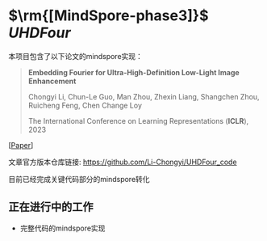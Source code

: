 # $\rm{[MindSpore-phase3]}$ $UHDFour$

本项目包含了以下论文的mindspore实现：

> **Embedding Fourier for Ultra-High-Definition Low-Light Image Enhancement**
>
> Chongyi Li, Chun-Le Guo, Man Zhou, Zhexin Liang, Shangchen Zhou, Ruicheng Feng, Chen Change Loy
> 
> The International Conference on Learning Representations (**ICLR**), 2023
> 
[[Paper](https://li-chongyi.github.io/UHDFour/)]



文章官方版本仓库链接: https://github.com/Li-Chongyi/UHDFour_code



目前已经完成关键代码部分的mindspore转化



## 正在进行中的工作

-  完整代码的mindspore实现

